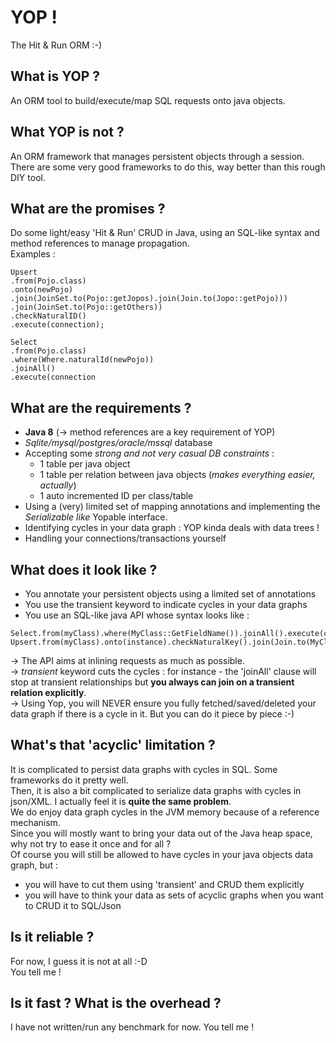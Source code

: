 # YOP !
The Hit & Run ORM :-) 

## What is YOP ?
An ORM tool to build/execute/map SQL requests onto java objects.

## What YOP is not ?
An ORM framework that manages persistent objects through a session.
There are some very good frameworks to do this, way better than this rough DIY tool.

## What are the promises ?
Do some light/easy 'Hit & Run' CRUD in Java, using an SQL-like syntax and method references to manage propagation.  
Examples : 
```
Upsert   
.from(Pojo.class)  
.onto(newPojo)  
.join(JoinSet.to(Pojo::getJopos).join(Join.to(Jopo::getPojo)))    
.join(JoinSet.to(Pojo::getOthers))  
.checkNaturalID()  
.execute(connection);  
```
  
```
Select
.from(Pojo.class)
.where(Where.naturalId(newPojo))
.joinAll()
.execute(connection
```

## What are the requirements ?
* **Java 8** (→ method references are a key requirement of YOP)
* *Sqlite/mysql/postgres/oracle/mssql* database
* Accepting some *strong and not very casual DB constraints* : 
  * 1 table per java object
  * 1 table per relation between java objects (*makes everything easier, actually*)
  * 1 auto incremented ID per class/table
* Using a (very) limited set of mapping annotations and implementing the *Serializable like* Yopable interface. 
* Identifying cycles in your data graph : YOP kinda deals with data trees !
* Handling your connections/transactions yourself

## What does it look like ?
* You annotate your persistent objects using a limited set of annotations
* You use the transient keyword to indicate cycles in your data graphs
* You use an SQL-like java API whose syntax looks like :
```
Select.from(myClass).where(MyClass::GetFieldName()).joinAll().execute(connection);
Upsert.from(myClass).onto(instance).checkNaturalKey().join(Join.to(MyClass::getRelation())).execute(connection);
```

→ The API aims at inlining requests as much as possible.  
→ *transient* keyword cuts the cycles : for instance - the 'joinAll' clause will stop at transient relationships 
but **you always can join on a transient relation explicitly**.  
→ Using Yop, you will NEVER ensure you fully fetched/saved/deleted your data graph if there is a cycle in it. 
But you can do it piece by piece :-)  

## What's that 'acyclic' limitation ?
It is complicated to persist data graphs with cycles in SQL. Some frameworks do it pretty well.  
Then, it is also a bit complicated to serialize data graphs with cycles in json/XML. 
I actually feel it is **quite the same problem**.  
We do enjoy data graph cycles in the JVM memory because of a reference mechanism.  
Since you will mostly want to bring your data out of the Java heap space, why not try to ease it once and for all ?  
Of course you will still be allowed to have cycles in your java objects data graph, but :
- you will have to cut them using 'transient' and CRUD them explicitly
- you will have to think your data as sets of acyclic graphs when you want to CRUD it to SQL/Json

## Is it reliable ?
For now, I guess it is not at all :-D  
You tell me !

## Is it fast ? What is the overhead ?
I have not written/run any benchmark for now.
You tell me !